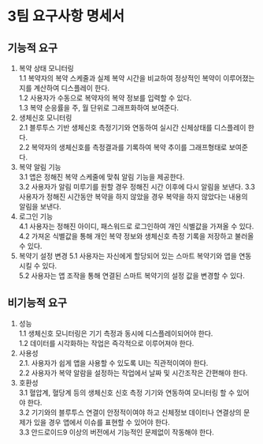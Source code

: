 # 3팀 요구사항 명세서

## 기능적 요구

1. 복약 상태 모니터링  
   1.1 복약자의 복약 스케줄과 실제 복약 시간을 비교하여 정상적인 복약이 이루어졌는지를 계산하여 디스플레이 한다.  
   1.2 사용자가 수동으로 복약자의 복약 정보를 입력할 수 있다.  
   1.3 복약 순응률을 주, 월 단위로 그래프화하여 보여준다.
2. 생체신호 모니터링  
   2.1 블루투스 기반 생체신호 측정기기와 연동하여 실시간 신체상태를 디스플레이 한다.  
   2.2 복약자의 생체신호를 측정결과를 기록하여 복약 추이를 그래프형태로 보여준다.
3. 복약 알림 기능  
   3.1 앱은 정해진 복약 스케줄에 맞춰 알림 기능을 제공한다.  
   3.2 사용자가 알림 미루기를 원할 경우 정해진 시간 이후에 다시 알림을 보낸다.
   3.3 사용자가 정해진 시간동안 복약을 하지 않았을 경우 복약을 하지 않았다는 내용의 알림을 보낸다.
4. 로그인 기능  
   4.1 사용자는 정해진 아이디, 패스워드로 로그인하여 개인 식별값을 가져올 수 있다.  
   4.2 가져온 식별값을 통해 개인 복약 정보와 생체신호 측정 기록을 저장하고 불러올 수 있다.
5. 복약기 설정 변경
   5.1 사용자는 자신에게 할당되어 있는 스마트 복약기와 앱을 연동시킬 수 있다.  
   5.2 사용자는 앱 조작을 통해 연결된 스마트 복약기의 설정 값을 변경할 수 있다.

## 비기능적 요구

1. 성능  
   1.1 생체신호 모니터링은 기기 측정과 동시에 디스플레이되어야 한다.  
   1.2 데이터를 시각화하는 작업은 즉각적으로 이루어져야 한다.
2. 사용성  
   2.1. 사용자가 쉽게 앱을 사용할 수 있도록 UI는 직관적이여야 한다.  
   2.2 사용자가 복약 알람을 설정하는 작업에서 날짜 및 시간조작은 간편해야 한다.
3. 호환성  
   3.1 혈압계, 혈당계 등의 생체신호 신호 측정 기기와 연동하여 모니터링 할 수 있어야 한다.  
   3.2 기기와의 블루투스 연결이 안정적이여야 하고 신체정보 데이터나 연결상의 문제가 있을 경우 앱에서 이슈를 표현할 수 있어야 한다.  
   3.3 안드로이드9 이상의 버전에서 기능적인 문제없이 작동해야 한다.
